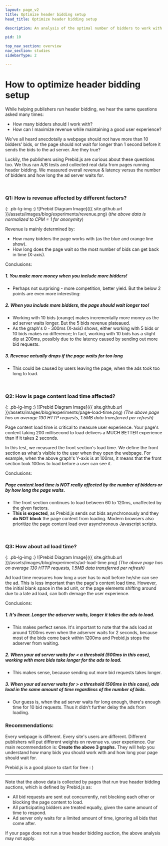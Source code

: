 ```yaml
---
layout: page_v2
title: Optimize header bidding setup
head_title: Optimize header bidding setup

description: An analysis of the optimal number of bidders to work with for header bidding, to optimize yield and user experience. 

pid: 10

top_nav_section: overview
nav_section: studies
sidebarType: 2

---
```


<div class="bs-docs-section" markdown="1">

# How to optimize header bidding setup


While helping publishers run header bidding, we hear the same questions asked many times:

* How many bidders should I work with?
* How can I maximize revenue while maintaining a good user experience?

We've all heard anecdotally a webpage should not have more than 10 bidders' bids, or the page should not wait for longer than 1 second before it sends the bids to the ad server. Are they true? 

Luckily, the publishers using Prebid.js are curious about these questions too. We thus ran A/B tests and collected real data from pages running header bidding. We measured overall revenue & latency versus the number of bidders and how long the ad server waits for.

<br>

### Q1: How is revenue affected by different factors?

{: .pb-lg-img :}
![Prebid Diagram Image]({{ site.github.url }}/assets/images/blog/experiments/revenue.png)
(_the above data is normalized to CPM = 1 for anonymity_)

Revenue is mainly determined by:

* How many bidders the page works with (as the blue and orange line show).
* How long does the page wait so the most number of bids can get back in time (X-axis).

Conclusions:

##### 1. You make more money when you include more bidders!

* Perhaps not surprising - more competition, better yield. But the below 2 points are even more interesting:

##### 2. When you include more bidders, the page should wait longer too!

* Working with 10 bids (orange) makes incrementally more money as the ad server waits longer. But the 5 bids revenue plateaued.
* As the graph's 0 - 300ms (X-axis) shows, either working with 5 bids or 10 bids makes no difference; In fact, working with 10 bids has a slight dip at 200ms, possibly due to the latency caused by sending out more bid requests.


##### 3. Revenue actually drops if the page waits for too long

* This could be caused by users leaving the page, when the ads took too long to load. 

<br>

### Q2: How is page content load time affected?

{: .pb-lg-img :}
![Prebid Diagram Image]({{ site.github.url }}/assets/images/blog/experiments/page-load-time.png)
_(The above page has on average 130 HTTP requests, 1.5MB data transferred per refresh)_


Page content load time is critical to measure user experience. Your page's content taking 200 millisecond to load delivers a MUCH BETTER experience than if it takes 2 seconds. 

In this test, we measured the front section's load time. We define the front section as what's visible to the user when they open the webpage. For example, when the above graph's Y-axis is at 100ms, it means that the front section took 100ms to load before a user can see it.

Conclusions:

##### Page content load time is NOT really affected by the number of bidders or by how long the page waits.

* The front section continues to load between 60 to 120ms, unaffected by the given factors. 
* **This is expected**, as Prebid.js sends out bids asynchronously and they **do NOT block** the page content from loading. Modern browsers also prioritize the page content load over asynchronous Javascript scripts. 


<br>

### Q3: How about ad load time?

{: .pb-lg-img :}
![Prebid Diagram Image]({{ site.github.url }}/assets/images/blog/experiments/ad-load-time.png)
_(The above page has on average 130 HTTP requests, 1.5MB data transferred per refresh)_

Ad load time measures how long a user has to wait before he/she can see the ad. This is less important than the page's content load time. However, the initial blank space in the ad unit, or the page elements shifting around due to a late ad load, can both demage the user experience.

Conclusions:

##### 1. It's linear. Longer the adserver waits, longer it takes the ads to load.

* This makes perfect sense. It's important to note that the ads load at around 1200ms even when the adserver waits for 2 seconds, because most of the bids come back within 1200ms and Prebid.js stops the adserver from waiting.

##### 2. When your ad server waits for < a threshold (500ms in this case), working with more bids take longer for the ads to load. 

* This makes sense, because sending out more bid requests takes longer.

##### 3. When your ad server waits for > a threshold (500ms in this case), ads load in the same amount of time regardless of the number of bids.

* Our guess is, when the ad server waits for long enough, there's enough time for 10 bid requests. Thus it didn't further delay the ads from loading.



### Recommendations:

Every webpage is different. Every site's users are different. Different publishers will put different weights on revenue vs. user experience. Our main recommendation is: **Create the above 3 graphs.** They will help you understand how many bids you should work with and how long your page should wait for. 

Prebid.js is a good place to start for free : )

<hr class="half-rule">

Note that the above data is collected by pages that run true header bidding auctions, which is defined by Prebid.js as:

* All bid requests are sent out concurrently, not blocking each other or blocking the page content to load.
* All participating bidders are treated equally, given the same amount of time to respond.
* Ad server only waits for a limited amount of time, ignoring all bids that come after.

If your page does not run a true header bidding auction, the above analysis may not apply.

</div>
